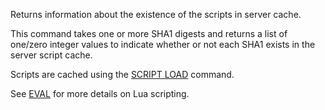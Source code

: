 <!--
layout:  index.html
title:   SCRIPT EXISTS - Tile38
class:   command
command: script exists
-->

Returns information about the existence of the scripts in server cache.

This command takes one or more SHA1 digests and returns a list of one/zero integer values to indicate whether or not each SHA1 exists in the server script cache.

Scripts are cached using the [SCRIPT LOAD](/commands/script-load) command.

See [EVAL](/commands/eval) for more details on Lua scripting.
